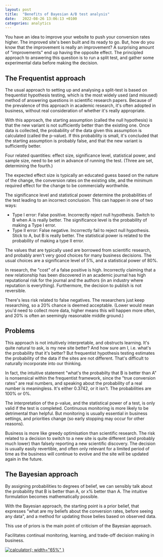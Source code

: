 ```yaml
---
layout: post
title:  "Benefits of Bayesian A/B test analysis"
date:   2022-08-26 13:06:13 +0100
categories: analytics 
---
```


You have an idea to improve your website to push your conversion rates higher.  The improved site's been built and its 
ready to go.  But, how do you know that the improvement is really an improvement?  A surprising amount of "improvements"
end up having the opposite effect.  The principled approach to answering this question is to run a split test, and 
gather some experimental data before making the decision.

## The Frequentist approach 

The usual approach to setting up and analysing a split-test is based on frequentist hypothesis testing, which is the 
most widely used (and misused) method of answering questions in scientific research papers.  Because of the prevalence 
of this approach in academic research, it's often adopted in business, without real consideration of whether it's really 
appropriate. 

With this approach, the starting assumption (called the null hypothesis) is that the new variant is not sufficiently 
better than the existing one.  Once data is collected, the probability of the data given this assumption is calculated 
(called the p-value).  If this probability is small, it's concluded that the starting assumption is probably false, and 
that the new variant is sufficiently better.

Four related quantities: effect size, significance level, statistical power, and sample size, need to be set in advance 
of running the test.  (Three are set, determining the fourth.)

The expected effect size is typically an educated guess based on the nature of the change, the conversion rates on the 
existing site, and the minimum required effect for the change to be commercially worthwhile.  

The significance level and statistical power determine the probabilities of the test leading to an incorrect conclusion.
This can happen in one of two ways:
- Type I error: False positive.  Incorrectly reject null hypothesis.  Switch to B when A is really better.  The significance level 
is the probability of making a Type I error. 
- Type II error: False negative.  Incorrectly fail to reject null hypothesis.  Stick to A, but B is really better. The statistical 
power is related to the probability of making a type II error.

The values that are typically used are borrowed from scientific research, and probably aren't very good choices 
for many business decisions.  The usual choices are a significance level of 5%, and a statistical power of 80%.  

In research, the "cost" of a false positive is high.  Incorrectly claiming that a new relationship has been discovered 
in an academic journal has high reputational risk for the journal and the authors (in an industry where reputation is 
everything).  Furthermore, the decision to publish is not reversible.

There's less risk related to false negatives.  The researchers just keep researching, so a 20% chance is deemed 
acceptable.  (Lower would mean you'd need to collect more data, higher means this will happen more often, and 20%
is often an seemingly reasonable middle ground.)

## Problems

This approach is not intuitively interpretable, and obstructs learning.  It's quite natural to ask, is my new site 
better?  And how sure am I, i.e. what's the probability that it's better?  But frequentist hypothesis testing estimates 
the probability of the data if the sites are not different.  That's difficult to naturally incorporate into our thinking.  

In fact, the intuitive statement "what's the probabilty that B is better than A" is nonsensical within the frequentist 
framework, since the "true conversion rates" are real numbers, and speaking about the probability of a real number is 
meaningless.  It's either 0.3742, or it isn't.  The probabilities are 100% or 0%.

The interpretation of the p-value, and the statistical power of a test, is only valid if the test is completed. 
Continuous monitoring is more likely to be detrimental than helpful.  But monitoring is usually essential in business 
settings, and priorities change (so early stopping may occur for other reasons).

Business is more like greedy optimisation than scientific research.  The risk related to a decision to switch to a new 
site is quite different (and probably much lower) than falsely reporting a new scientific discovery.  The decision is 
usually easily revertible, and often only relevant for a limited period of time as the business will continue to evolve
and the site will be updated again in the future. 

## The Bayesian approach 

By assigning probabilities to degrees of belief, we can sensibly talk about the probability that B is better than A, 
or x% better than A.  The intuitive formulation becomes mathematically possible. 

With the Bayesian approach, the starting point is a prior belief, that expresses "what are my beliefs about the
conversion rates, before seeing any data", and a method for updating those belies based on observed data.  

This use of priors is the main point of criticism of the Bayesian approach.  

Facilitates continual monitoring, learning, and trade-off decision making in business. 

[![calculator](/JC/calculator.JPG){: width="65%" }][split-test-calculator]

[bokeh]: https://docs.bokeh.org/en/latest/
[split-test-calculator]: https://bayesian-test-calculator.herokuapp.com/calculator_app
[mlm-power-analysis-python]: https://machinelearningmastery.com/statistical-power-and-power-analysis-in-python/
